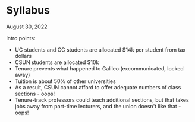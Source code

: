 # Syllabus
August 30, 2022

Intro points:
- UC students and CC students are allocated $14k per student from tax dollars
- CSUN students are allocated $10k
- Tenure prevents what happened to Galileo (excommunicated, locked away)
- Tuition is about 50% of other universities
- As a result, CSUN cannot afford to offer adequate numbers of class sections - oops!
- Tenure-track professors could teach additional sections, but that takes jobs away from part-time lecturers, and the union doesn't like that - oops!
